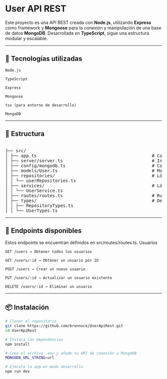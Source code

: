 # User API REST

Este proyecto es una API REST creada con **Node.js**, utilizando **Express** como framework y **Mongoose** para la conexión y manipulación de una base de datos **MongoDB**. Desarrollada en **TypeScript**, sigue una estructura modular y escalable.

---

## 🚀 Tecnologías utilizadas

    Node.js

    TypeScript

    Express

    Mongoose

    tsx (para entorno de desarrollo)

    MongoDB

---

## 📁 Estructura 
<pre>  
├── src/ 
│ ├── app.ts                                            # Configuración principal de la app 
│ ├── server/server.ts                                  # Inicio del servidor 
│ ├── config/mongodb.ts                                 # Conexión a la base de datos MongoDB 
│ ├── models/User.ts                                    # Modelo de Mongoose para usuarios 
│ ├── repositories/                                     # Lógica para acceso a datos 
│ │ └── userRepositories.ts 
│ ├── services/                                         # Lógica de negocio 
│ │ └── UserService.ts 
│ ├── routes/routes.ts                                  # Rutas de la API 
│ ├── types/                                            # Definiciones de tipos 
│ │ ├── RepositoryTypes.ts 
│ │ └── UserTypes.ts 
</pre>
---

## 📌 Endpoints disponibles

Estos endpoints se encuentran definidos en src/routes/routes.ts.
Usuarios

    GET /users → Obtener todos los usuarios

    GET /users/:id → Obtener un usuario por ID

    POST /users → Crear un nuevo usuario

    PUT /users/:id → Actualizar un usuario existente

    DELETE /users/:id → Eliminar un usuario

---

## 📦 Instalación

```bash
# Clonar el repositorio
git clone https://github.com/brunnoce/UserApiRest.git
cd UserApiRest

# Instala las dependencias
npm install

# Crea el archivo .env y añade tu URI de conexión a MongoDB
MONGODB_URL_STRING=url

# Ejecuta la app en modo desarrollo
npm run dev
```
